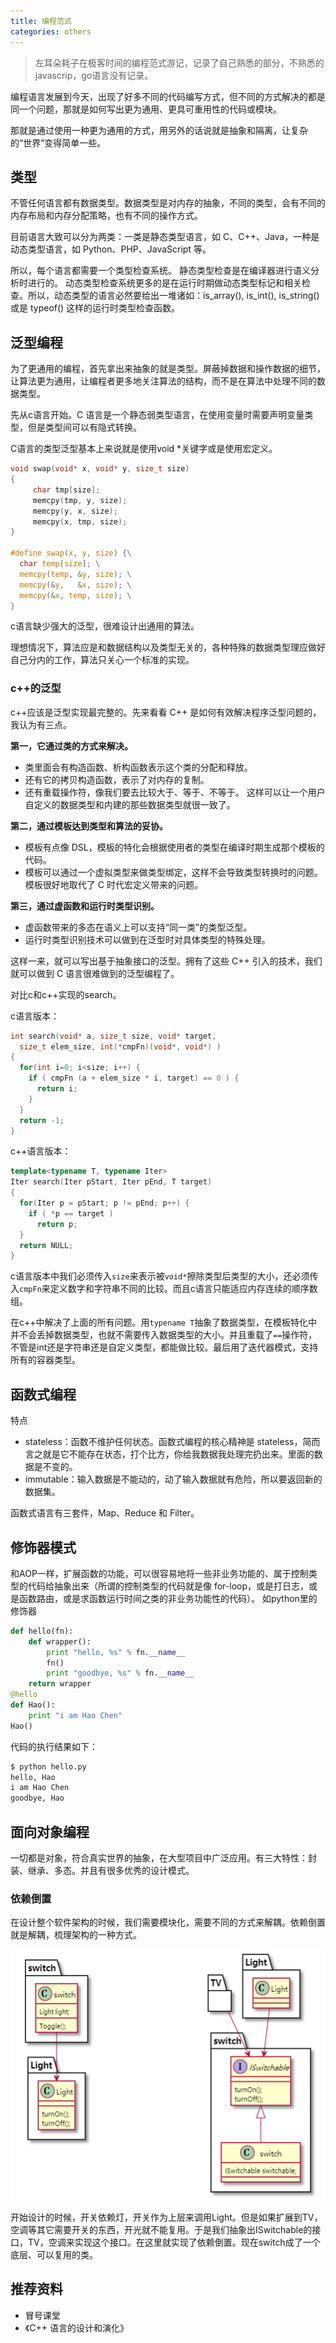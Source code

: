 ```yaml
---
title: 编程范式
categories: others
---
```

>左耳朵耗子在极客时间的编程范式游记，记录了自己熟悉的部分，不熟悉的javascrip，go语言没有记录。

编程语言发展到今天，出现了好多不同的代码编写方式，但不同的方式解决的都是同一个问题，那就是如何写出更为通用、更具可重用性的代码或模块。

那就是通过使用一种更为通用的方式，用另外的话说就是抽象和隔离，让复杂的“世界”变得简单一些。

## 类型

不管任何语言都有数据类型。数据类型是对内存的抽象，不同的类型，会有不同的内存布局和内存分配策略，也有不同的操作方式。

目前语言大致可以分为两类：一类是静态类型语言，如 C、C++、Java，一种是动态类型语言，如 Python、PHP、JavaScript 等。

所以，每个语言都需要一个类型检查系统。
静态类型检查是在编译器进行语义分析时进行的。
动态类型检查系统更多的是在运行时期做动态类型标记和相关检查。所以，动态类型的语言必然要给出一堆诸如：is_array(), is_int(), is_string() 或是 typeof() 这样的运行时类型检查函数。


## 泛型编程

为了更通用的编程，首先拿出来抽象的就是类型。屏蔽掉数据和操作数据的细节，让算法更为通用，让编程者更多地关注算法的结构，而不是在算法中处理不同的数据类型。

先从c语言开始。C 语言是一个静态弱类型语言，在使用变量时需要声明变量类型，但是类型间可以有隐式转换。

C语言的类型泛型基本上来说就是使用void *关键字或是使用宏定义。

```c
void swap(void* x, void* y, size_t size)
{
     char tmp[size];
     memcpy(tmp, y, size);
     memcpy(y, x, size);
     memcpy(x, tmp, size);
}

#define swap(x, y, size) {\
  char temp[size]; \
  memcpy(temp, &y, size); \
  memcpy(&y,   &x, size); \
  memcpy(&x, temp, size); \
}
```
c语言缺少强大的泛型，很难设计出通用的算法。

理想情况下，算法应是和数据结构以及类型无关的，各种特殊的数据类型理应做好自己分内的工作，算法只关心一个标准的实现。

### c++的泛型
c++应该是泛型实现最完整的。先来看看 C++ 是如何有效解决程序泛型问题的，我认为有三点。

**第一，它通过类的方式来解决。**
- 类里面会有构造函数、析构函数表示这个类的分配和释放。
- 还有它的拷贝构造函数，表示了对内存的复制。
- 还有重载操作符，像我们要去比较大于、等于、不等于。
这样可以让一个用户自定义的数据类型和内建的那些数据类型就很一致了。

**第二，通过模板达到类型和算法的妥协。**
- 模板有点像 DSL，模板的特化会根据使用者的类型在编译时期生成那个模板的代码。
- 模板可以通过一个虚拟类型来做类型绑定，这样不会导致类型转换时的问题。
模板很好地取代了 C 时代宏定义带来的问题。

**第三，通过虚函数和运行时类型识别。**
- 虚函数带来的多态在语义上可以支持“同一类”的类型泛型。
- 运行时类型识别技术可以做到在泛型时对具体类型的特殊处理。

这样一来，就可以写出基于抽象接口的泛型。拥有了这些 C++ 引入的技术，我们就可以做到 C 语言很难做到的泛型编程了。

对比c和c++实现的search。

c语言版本：
```c
int search(void* a, size_t size, void* target, 
  size_t elem_size, int(*cmpFn)(void*, void*) )
{
  for(int i=0; i<size; i++) {
    if ( cmpFn (a + elem_size * i, target) == 0 ) {
      return i;
    }
  }
  return -1;
}
```
c++语言版本：
```c++
template<typename T, typename Iter>
Iter search(Iter pStart, Iter pEnd, T target) 
{
  for(Iter p = pStart; p != pEnd; p++) {
    if ( *p == target ) 
      return p;
  }
  return NULL;
}
```

c语言版本中我们必须传入`size`来表示被`void*`擦除类型后类型的大小，还必须传入`cmpFn`来定义数字和字符串不同的比较。而且c语言只能适应内存连续的顺序数组。

在c++中解决了上面的所有问题。用`typename T`抽象了数据类型，在模板特化中并不会丢掉数据类型，也就不需要传入数据类型的大小。并且重载了`==`操作符，不管是int还是字符串还是自定义类型，都能做比较。最后用了迭代器模式，支持所有的容器类型。

## 函数式编程

特点
- stateless：函数不维护任何状态。函数式编程的核心精神是 stateless，简而言之就是它不能存在状态，打个比方，你给我数据我处理完扔出来。里面的数据是不变的。
- immutable：输入数据是不能动的，动了输入数据就有危险，所以要返回新的数据集。

函数式语言有三套件，Map、Reduce 和 Filter。

## 修饰器模式

和AOP一样，扩展函数的功能，可以很容易地将一些非业务功能的、属于控制类型的代码给抽象出来（所谓的控制类型的代码就是像 for-loop，或是打日志，或是函数路由，或是求函数运行时间之类的非业务功能性的代码）。
如python里的修饰器
```python
def hello(fn):
    def wrapper():
        print "hello, %s" % fn.__name__
        fn()
        print "goodbye, %s" % fn.__name__
    return wrapper 
@hello
def Hao():
    print "i am Hao Chen" 
Hao()
```

代码的执行结果如下：

```bash
$ python hello.py
hello, Hao
i am Hao Chen
goodbye, Hao
```

## 面向对象编程
一切都是对象，符合真实世界的抽象，在大型项目中广泛应用。有三大特性：封装、继承、多态。并且有很多优秀的设计模式。

### 依赖倒置

在设计整个软件架构的时候，我们需要模块化，需要不同的方式来解耦。依赖倒置就是解耦，梳理架构的一种方式。

![](/assets/0417_1.png)

开始设计的时候，开关依赖灯，开关作为上层来调用Light。但是如果扩展到TV，空调等其它需要开关的东西，开光就不能复用。于是我们抽象出ISwitchable的接口，TV，空调来实现这个接口。在这里就实现了依赖倒置。现在switch成了一个底层、可以复用的类。


## 推荐资料
- 冒号课堂
- 《C++ 语言的设计和演化》
